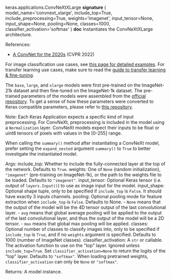 keras.applications.ConvNeXtXLarge
__signature__
(
  model_name='convnext_xlarge',
  include_top=True,
  include_preprocessing=True,
  weights='imagenet',
  input_tensor=None,
  input_shape=None,
  pooling=None,
  classes=1000,
  classifier_activation='softmax'
)
__doc__
Instantiates the ConvNeXtXLarge architecture.

References:
- [A ConvNet for the 2020s](https://arxiv.org/abs/2201.03545)
(CVPR 2022)

For image classification use cases, see
[this page for detailed examples](
https://keras.io/api/applications/#usage-examples-for-image-classification-models).
For transfer learning use cases, make sure to read the
[guide to transfer learning & fine-tuning](
https://keras.io/guides/transfer_learning/).

The `base`, `large`, and `xlarge` models were first pre-trained on the
ImageNet-21k dataset and then fine-tuned on the ImageNet-1k dataset. The
pre-trained parameters of the models were assembled from the
[official repository](https://github.com/facebookresearch/ConvNeXt). To get a
sense of how these parameters were converted to Keras compatible parameters,
please refer to
[this repository](https://github.com/sayakpaul/keras-convnext-conversion).

Note: Each Keras Application expects a specific kind of input preprocessing.
For ConvNeXt, preprocessing is included in the model using a `Normalization`
layer.  ConvNeXt models expect their inputs to be float or uint8 tensors of
pixels with values in the [0-255] range.

When calling the `summary()` method after instantiating a ConvNeXt model,
prefer setting the `expand_nested` argument `summary()` to `True` to better
investigate the instantiated model.

Args:
    include_top: Whether to include the fully-connected
        layer at the top of the network. Defaults to `True`.
    weights: One of `None` (random initialization),
        `"imagenet"` (pre-training on ImageNet-1k), or the path to the weights
        file to be loaded. Defaults to `"imagenet"`.
    input_tensor: Optional Keras tensor
        (i.e. output of `layers.Input()`)
        to use as image input for the model.
    input_shape: Optional shape tuple, only to be specified
        if `include_top` is `False`.
        It should have exactly 3 inputs channels.
    pooling: Optional pooling mode for feature extraction
        when `include_top` is `False`. Defaults to None.
        - `None` means that the output of the model will be
        the 4D tensor output of the last convolutional layer.
        - `avg` means that global average pooling
        will be applied to the output of the
        last convolutional layer, and thus
        the output of the model will be a 2D tensor.
        - `max` means that global max pooling will
        be applied.
    classes: Optional number of classes to classify images
        into, only to be specified if `include_top` is `True`, and
        if no `weights` argument is specified. Defaults to 1000 (number of
        ImageNet classes).
    classifier_activation: A `str` or callable. The activation function to use
        on the "top" layer. Ignored unless `include_top=True`. Set
        `classifier_activation=None` to return the logits of the "top" layer.
        Defaults to `"softmax"`.
        When loading pretrained weights, `classifier_activation` can only
        be `None` or `"softmax"`.

Returns:
    A model instance.
